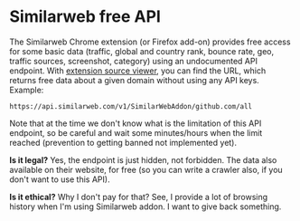 # Similarweb free API

The Similarweb Chrome extension (or Firefox add-on) provides free access for some basic data (traffic, global and country rank, bounce rate, geo, traffic sources, screenshot, category) using an undocumented API endpoint. With [extension source viewer](https://addons.mozilla.org/hu/firefox/addon/crxviewer/), you can find the URL, which returns free data about a given domain without using any API keys. Example:

    https://api.similarweb.com/v1/SimilarWebAddon/github.com/all
    
Note that at the time we don't know what is the limitation of this API endpoint, so be careful and wait some minutes/hours when the limit reached (prevention to getting banned not implemented yet).

**Is it legal?** Yes, the endpoint is just hidden, not forbidden.  The data also available on their website, for free (so you can write a crawler also, if you don't want to use this API).

**Is it ethical?** Why I don't pay for that? See, I provide a lot of browsing history when I'm using Similarweb addon. I want to give back something.